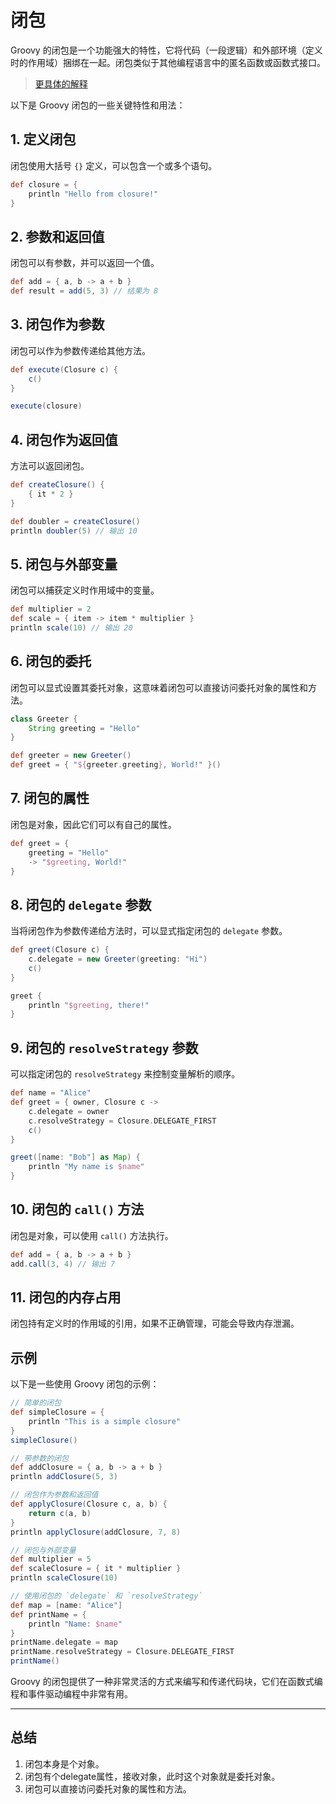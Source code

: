 # 闭包

Groovy 的闭包是一个功能强大的特性，它将代码（一段逻辑）和外部环境（定义时的作用域）捆绑在一起。闭包类似于其他编程语言中的匿名函数或函数式接口。
>[更具体的解释](/3.%E7%A8%8B%E5%BA%8F/1.%E5%9F%BA%E7%A1%80/3.开发小知识/%E9%97%AD%E5%8C%85%E8%A7%A3%E9%87%8A.md)

以下是 Groovy 闭包的一些关键特性和用法：

## 1. 定义闭包

闭包使用大括号 `{}` 定义，可以包含一个或多个语句。

```groovy
def closure = {
    println "Hello from closure!"
}
```

## 2. 参数和返回值

闭包可以有参数，并可以返回一个值。

```groovy
def add = { a, b -> a + b }
def result = add(5, 3) // 结果为 8
```

## 3. 闭包作为参数

闭包可以作为参数传递给其他方法。

```groovy
def execute(Closure c) {
    c()
}

execute(closure)
```

## 4. 闭包作为返回值

方法可以返回闭包。

```groovy
def createClosure() {
    { it * 2 }
}

def doubler = createClosure()
println doubler(5) // 输出 10
```

## 5. 闭包与外部变量

闭包可以捕获定义时作用域中的变量。

```groovy
def multiplier = 2
def scale = { item -> item * multiplier }
println scale(10) // 输出 20
```

## 6. 闭包的委托

闭包可以显式设置其委托对象，这意味着闭包可以直接访问委托对象的属性和方法。

```groovy
class Greeter {
    String greeting = "Hello"
}

def greeter = new Greeter()
def greet = { "${greeter.greeting}, World!" }()
```

## 7. 闭包的属性

闭包是对象，因此它们可以有自己的属性。

```groovy
def greet = {
    greeting = "Hello"
    -> "$greeting, World!"
}
```

## 8. 闭包的 `delegate` 参数

当将闭包作为参数传递给方法时，可以显式指定闭包的 `delegate` 参数。

```groovy
def greet(Closure c) {
    c.delegate = new Greeter(greeting: "Hi")
    c()
}

greet {
    println "$greeting, there!"
}
```

## 9. 闭包的 `resolveStrategy` 参数

可以指定闭包的 `resolveStrategy` 来控制变量解析的顺序。

```groovy
def name = "Alice"
def greet = { owner, Closure c ->
    c.delegate = owner
    c.resolveStrategy = Closure.DELEGATE_FIRST
    c()
}

greet([name: "Bob"] as Map) {
    println "My name is $name"
}
```

## 10. 闭包的 `call()` 方法

闭包是对象，可以使用 `call()` 方法执行。

```groovy
def add = { a, b -> a + b }
add.call(3, 4) // 输出 7
```

## 11. 闭包的内存占用

闭包持有定义时的作用域的引用，如果不正确管理，可能会导致内存泄漏。

## 示例

以下是一些使用 Groovy 闭包的示例：

```groovy
// 简单的闭包
def simpleClosure = {
    println "This is a simple closure"
}
simpleClosure()

// 带参数的闭包
def addClosure = { a, b -> a + b }
println addClosure(5, 3)

// 闭包作为参数和返回值
def applyClosure(Closure c, a, b) {
    return c(a, b)
}
println applyClosure(addClosure, 7, 8)

// 闭包与外部变量
def multiplier = 5
def scaleClosure = { it * multiplier }
println scaleClosure(10)

// 使用闭包的 `delegate` 和 `resolveStrategy`
def map = [name: "Alice"]
def printName = {
    println "Name: $name"
}
printName.delegate = map
printName.resolveStrategy = Closure.DELEGATE_FIRST
printName()
```

Groovy 的闭包提供了一种非常灵活的方式来编写和传递代码块，它们在函数式编程和事件驱动编程中非常有用。

---

## 总结

1. 闭包本身是个对象。
2. 闭包有个delegate属性，接收对象，此时这个对象就是委托对象。
3. 闭包可以直接访问委托对象的属性和方法。
